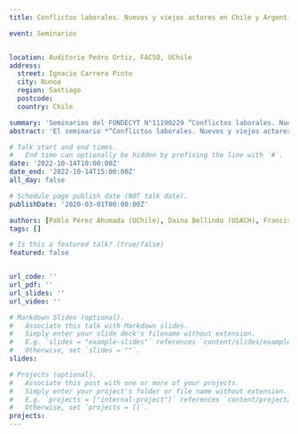 ```yaml
---
title: Conflictos laborales. Nuevos y viejos actores en Chile y Argentina

event: Seminarios 


location: Auditorio Pedro Ortiz, FACSO, UChile
address:
  street: Ignacio Carrera Pinto
  city: Nunoa
  region: Santiago
  postcode: 
  country: Chile

summary: 'Seminarios del FONDECYT N°11190229 “Conflictos laborales. Nuevos y viejos actores en Chile y Argentina”'
abstract: 'El seminario *“Conflictos laborales. Nuevos y viejos actores en Chile y Argentina”* a cargo del académico e investigador Pablo Pérez Ahumada'

# Talk start and end times.
#   End time can optionally be hidden by prefixing the line with `#`.
date: '2022-10-14T10:00:00Z'
date_end: '2022-10-14T15:00:00Z'
all_day: false

# Schedule page publish date (NOT talk date).
publishDate: '2020-03-01T00:00:00Z'

authors: [Pablo Pérez Ahumada (UChile), Daina Bellindo (USACH), Francisco Gutierrez (UACh), Rodolfo Elbert (CONICET IIGG), Servio Hernández (dirigente RidersUnidos)]
tags: []

# Is this a featured talk? (true/false)
featured: false


url_code: ''
url_pdf: ''
url_slides: ''
url_video: ''

# Markdown Slides (optional).
#   Associate this talk with Markdown slides.
#   Simply enter your slide deck's filename without extension.
#   E.g. `slides = "example-slides"` references `content/slides/example-slides.md`.
#   Otherwise, set `slides = ""`.
slides:

# Projects (optional).
#   Associate this post with one or more of your projects.
#   Simply enter your project's folder or file name without extension.
#   E.g. `projects = ["internal-project"]` references `content/project/deep-learning/index.md`.
#   Otherwise, set `projects = []`.
projects:
---
```


